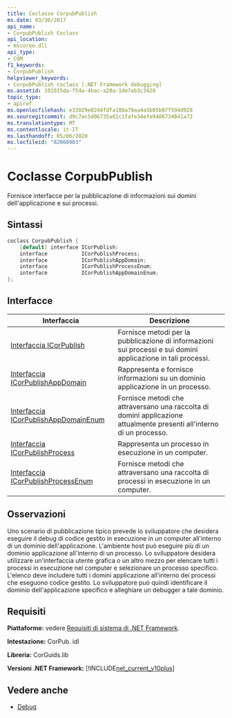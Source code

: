 ```yaml
---
title: Coclasse CorpubPublish
ms.date: 03/30/2017
api_name:
- CorpubPublish Coclass
api_location:
- mscoree.dll
api_type:
- COM
f1_keywords:
- CorpubPublish
helpviewer_keywords:
- CorpubPublish coclass [.NET Framework debugging]
ms.assetid: 191015da-f54a-4bac-a28a-1de7ab3c3428
topic_type:
- apiref
ms.openlocfilehash: e33029e8244fdfa180a79aa4a5b05b07f594d928
ms.sourcegitcommit: d9c7ac5d06735a01c1fafe34efe9486734841a72
ms.translationtype: MT
ms.contentlocale: it-IT
ms.lasthandoff: 05/06/2020
ms.locfileid: "82860903"
---
```

# <a name="corpubpublish-coclass"></a>Coclasse CorpubPublish
Fornisce interfacce per la pubblicazione di informazioni sui domini dell'applicazione e sui processi.  
  
## <a name="syntax"></a>Sintassi  
  
```cpp  
coclass CorpubPublish {  
    [default] interface ICorPublish;  
    interface           ICorPublishProcess;  
    interface           ICorPublishAppDomain;  
    interface           ICorPublishProcessEnum;  
    interface           ICorPublishAppDomainEnum;  
};  
```  
  
## <a name="interfaces"></a>Interfacce  
  
|Interfaccia|Descrizione|  
|---------------|-----------------|  
|[Interfaccia ICorPublish](icorpublish-interface.md)|Fornisce metodi per la pubblicazione di informazioni sui processi e sui domini applicazione in tali processi.|  
|[Interfaccia ICorPublishAppDomain](icorpublishappdomain-interface.md)|Rappresenta e fornisce informazioni su un dominio applicazione in un processo.|  
|[Interfaccia ICorPublishAppDomainEnum](icorpublishappdomainenum-interface.md)|Fornisce metodi che attraversano una raccolta di domini applicazione attualmente presenti all'interno di un processo.|  
|[Interfaccia ICorPublishProcess](icorpublishprocess-interface.md)|Rappresenta un processo in esecuzione in un computer.|  
|[Interfaccia ICorPublishProcessEnum](icorpublishprocessenum-interface.md)|Fornisce metodi che attraversano una raccolta di processi in esecuzione in un computer.|  
  
## <a name="remarks"></a>Osservazioni  
 Uno scenario di pubblicazione tipico prevede lo sviluppatore che desidera eseguire il debug di codice gestito in esecuzione in un computer all'interno di un dominio dell'applicazione. L'ambiente host può eseguire più di un dominio applicazione all'interno di un processo. Lo sviluppatore desidera utilizzare un'interfaccia utente grafica o un altro mezzo per elencare tutti i processi in esecuzione nel computer e selezionare un processo specifico. L'elenco deve includere tutti i domini applicazione all'interno dei processi che eseguono codice gestito. Lo sviluppatore può quindi identificare il dominio dell'applicazione specifico e alleghiare un debugger a tale dominio.  
  
## <a name="requirements"></a>Requisiti  
 **Piattaforme:** vedere [Requisiti di sistema di .NET Framework](../../get-started/system-requirements.md).  
  
 **Intestazione:** CorPub. idl  
  
 **Libreria:** CorGuids.lib  
  
 **Versioni .NET Framework:**  [!INCLUDE[net_current_v10plus](../../../../includes/net-current-v10plus-md.md)]  
  
## <a name="see-also"></a>Vedere anche

- [Debug](index.md)
